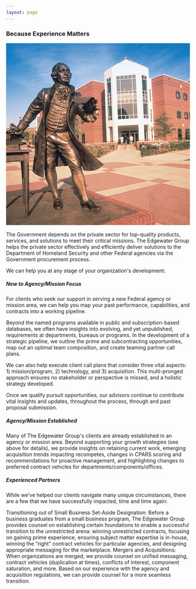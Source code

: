 ```yaml
---
layout: page
---
```


### Because Experience Matters

<div class="col-md-5 col-sm-5 animated hiding pull-right spaced" data-animation="fadeInRight" data-delay="500">
  <img class="img-responsive" src="assets/img/about-placeholder-starbucks.jpg" alt="starbuck" />
</div>

The Government depends on the private sector for top-quality products, services, and solutions to meet their critical missions. The Edgewater Group helps the private sector effectively and efficiently deliver solutions to the Department of Homeland Security and other Federal agencies via the Government procurement process.

We can help you at any stage of your organization's development:


##### New to Agency/Mission Focus

For clients who seek our support in serving a new Federal agency or mission area, we can help you map your past performance, capabilities, and contracts into a working pipeline.

Beyond the named programs available in public and subscription-based databases, we often have insights into evolving, and yet unpublished, requirements at departments, bureaus or programs. In the development of a strategic pipeline, we outline the prime and subcontracting opportunities, map out an optimal team composition, and create teaming partner call plans.

We can also help execute client call plans that consider three vital aspects: 1) mission/program, 2) technology, and 3) acquisition. This multi-pronged approach ensures no stakeholder or perspective is missed, and a holistic strategy developed.

Once we qualify pursuit opportunities, our advisors continue to contribute vital insights and updates, throughout the process, through and past proposal submission.

##### Agency/Mission Established

Many of The Edgewater Group's clients are already established in an agency or mission area. Beyond supporting your growth strategies (see above for details), we provide insights on retaining current work, emerging acquisition trends impacting recompetes, changes in CPARS scoring and recommendations for proactive management, and highlighting changes to preferred contract vehicles for departments/components/offices.


##### Experienced Partners
While we’ve helped our clients navigate many unique circumstances, there are a few that we have successfully impacted, time and time again:

Transitioning out of Small Business Set-Aside Designation: Before a business graduates from a small business program, The Edgewater Group provides counsel on establishing certain foundations to enable a successful transition to the unrestricted arena: winning unrestricted contracts, focusing on gaining prime experience, ensuring subject matter expertise is in-house, winning the “right” contract vehicles for particular agencies, and designing appropriate messaging for the marketplace.
Mergers and Acquisitions: When organizations are merged, we provide counsel on unified messaging, contract vehicles (duplication at times), conflicts of interest, component saturation, and more. Based on our experience with the agency and acquisition regulations, we can provide counsel for a more seamless transition.
